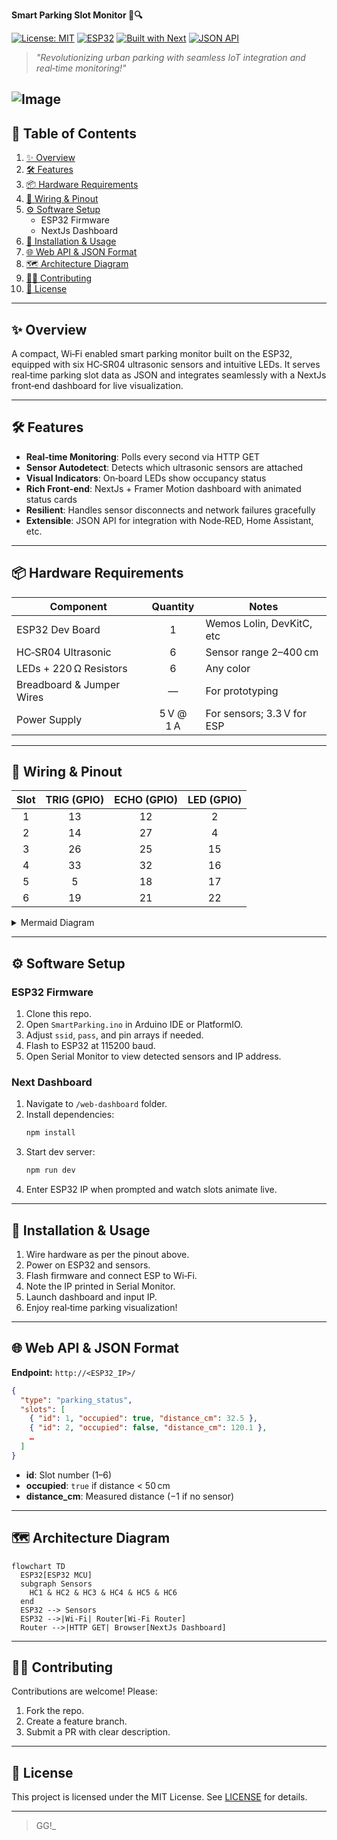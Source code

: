 **Smart Parking Slot Monitor 🚗🔍**

[![License: MIT](https://img.shields.io/badge/License-MIT-blue.svg)](https://opensource.org/licenses/MIT) [![ESP32](https://img.shields.io/badge/Platform-ESP32-green)](https://www.espressif.com/en/products/socs/esp32) [![Built with Next](https://img.shields.io/badge/Frontend-Next-blue)](https://Nextjs.org/) [![JSON API](https://img.shields.io/badge/API-JSON-orange)](#api)

> _"Revolutionizing urban parking with seamless IoT integration and real‑time monitoring!"_

![Image](https://github.com/user-attachments/assets/4c4c6906-0891-4dfa-bbed-1ce9b330cb96)
---

## 📖 Table of Contents
1. [✨ Overview](#✨-overview)
2. [🛠️ Features](#️-features)
3. [📦 Hardware Requirements](#-hardware-requirements)
4. [📐 Wiring & Pinout](#-wiring--pinout)
5. [⚙️ Software Setup](#️-software-setup)
   - ESP32 Firmware
   - NextJs Dashboard
6. [🔧 Installation & Usage](#-installation--usage)
7. [🌐 Web API & JSON Format](#-web-api--json-format)
8. [🗺️ Architecture Diagram](#️-architecture-diagram)
9. [👨‍💻 Contributing](#-contributing)
10. [📄 License](#-license)

---

## ✨ Overview
A compact, Wi‑Fi enabled smart parking monitor built on the ESP32, equipped with six HC‑SR04 ultrasonic sensors and intuitive LEDs. It serves real‑time parking slot data as JSON and integrates seamlessly with a NextJs front‑end dashboard for live visualization.

---

## 🛠️ Features
- **Real‑time Monitoring**: Polls every second via HTTP GET
- **Sensor Autodetect**: Detects which ultrasonic sensors are attached
- **Visual Indicators**: On‑board LEDs show occupancy status
- **Rich Front‑end**: NextJs + Framer Motion dashboard with animated status cards
- **Resilient**: Handles sensor disconnects and network failures gracefully
- **Extensible**: JSON API for integration with Node‑RED, Home Assistant, etc.

---

## 📦 Hardware Requirements
| Component              | Quantity | Notes                     |
|------------------------|:--------:|---------------------------|
| ESP32 Dev Board        |    1     | Wemos Lolin, DevKitC, etc |
| HC‑SR04 Ultrasonic     |    6     | Sensor range 2–400 cm     |
| LEDs + 220 Ω Resistors |    6     | Any color                 |
| Breadboard & Jumper Wires | —     | For prototyping           |
| Power Supply           | 5 V @ 1 A | For sensors; 3.3 V for ESP|

---

## 📐 Wiring & Pinout
| Slot | TRIG (GPIO) | ECHO (GPIO) | LED (GPIO) |
|:----:|:-----------:|:-----------:|:----------:|
| 1    | 13          | 12          | 2          |
| 2    | 14          | 27          | 4          |
| 3    | 26          | 25          | 15         |
| 4    | 33          | 32          | 16         |
| 5    | 5           | 18          | 17         |
| 6    | 19          | 21          | 22         |

<details>
<summary>Mermaid Diagram</summary>

```mermaid
flowchart LR
  subgraph Unit1[Slot 1]
    T1(TRIG GPIO13) -->|Pulse| HC1((HC-SR04))
    HC1 -->|Echo| E1(ECHO GPIO12)
    LED1[LED @ GPIO2]
    HC1 -->|Detect| LED1
  end
  %% Repeat for all six
```
</details>

---

## ⚙️ Software Setup

### ESP32 Firmware
1. Clone this repo.
2. Open `SmartParking.ino` in Arduino IDE or PlatformIO.
3. Adjust `ssid`, `pass`, and pin arrays if needed.
4. Flash to ESP32 at 115200 baud.
5. Open Serial Monitor to view detected sensors and IP address.

### Next Dashboard
1. Navigate to `/web-dashboard` folder.
2. Install dependencies:
   ```bash
   npm install
   ```
3. Start dev server:
   ```bash
   npm run dev
   ```
4. Enter ESP32 IP when prompted and watch slots animate live.

---

## 🔧 Installation & Usage
1. Wire hardware as per the pinout above.
2. Power on ESP32 and sensors.
3. Flash firmware and connect ESP to Wi‑Fi.
4. Note the IP printed in Serial Monitor.
5. Launch dashboard and input IP.
6. Enjoy real‑time parking visualization!

---

## 🌐 Web API & JSON Format
**Endpoint:** `http://<ESP32_IP>/`

```json
{
  "type": "parking_status",
  "slots": [
    { "id": 1, "occupied": true, "distance_cm": 32.5 },
    { "id": 2, "occupied": false, "distance_cm": 120.1 },
    …
  ]
}
```

- **id**: Slot number (1–6)
- **occupied**: `true` if distance < 50 cm
- **distance_cm**: Measured distance (−1 if no sensor)

---

## 🗺️ Architecture Diagram
```mermaid
flowchart TD
  ESP32[ESP32 MCU]
  subgraph Sensors
    HC1 & HC2 & HC3 & HC4 & HC5 & HC6
  end
  ESP32 --> Sensors
  ESP32 -->|Wi‑Fi| Router[Wi‑Fi Router]
  Router -->|HTTP GET| Browser[NextJs Dashboard]
```

---

## 👨‍💻 Contributing
Contributions are welcome! Please:
1. Fork the repo.
2. Create a feature branch.
3. Submit a PR with clear description.

---

## 📄 License
This project is licensed under the MIT License. See [LICENSE](./LICENSE) for details.

---

> GG!_

